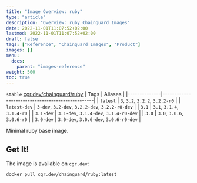 ```yaml
---
title: "Image Overview: ruby"
type: "article"
description: "Overview: ruby Chainguard Images"
date: 2022-11-01T11:07:52+02:00
lastmod: 2022-11-01T11:07:52+02:00
draft: false
tags: ["Reference", "Chainguard Images", "Product"]
images: []
menu:
  docs:
    parent: "images-reference"
weight: 500
toc: true
---
```


`stable` [cgr.dev/chainguard/ruby](https://github.com/chainguard-images/images/tree/main/images/ruby)
| Tags         | Aliases                                         |
|--------------|-------------------------------------------------|
| `latest`     | `3`, `3.2`, `3.2.2`, `3.2.2-r0`                 |
| `latest-dev` | `3-dev`, `3.2-dev`, `3.2.2-dev`, `3.2.2-r0-dev` |
| `3.1`        | `3.1`, `3.1.4`, `3.1.4-r0`                      |
| `3.1-dev`    | `3.1-dev`, `3.1.4-dev`, `3.1.4-r0-dev`          |
| `3.0`        | `3.0`, `3.0.6`, `3.0.6-r0`                      |
| `3.0-dev`    | `3.0-dev`, `3.0.6-dev`, `3.0.6-r0-dev`          |



Minimal ruby base image.

## Get It!

The image is available on `cgr.dev`:

```
docker pull cgr.dev/chainguard/ruby:latest
```

